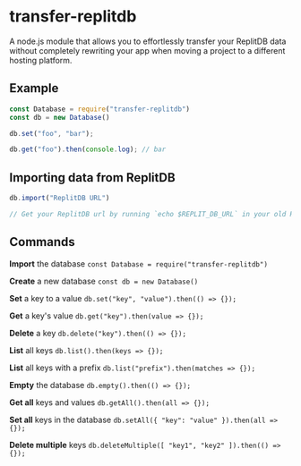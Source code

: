 # transfer-replitdb
A node.js module that allows you to effortlessly transfer your ReplitDB data without completely rewriting your app when moving a project to a different hosting platform.

## Example
```js
const Database = require("transfer-replitdb")
const db = new Database()

db.set("foo", "bar");

db.get("foo").then(console.log); // bar
```

## Importing data from ReplitDB

```js
db.import("ReplitDB URL")

// Get your ReplitDB url by running `echo $REPLIT_DB_URL` in your old Repl's terminal.
```

## Commands
**Import** the database
``const Database = require("transfer-replitdb")``

**Create** a new database
``const db = new Database()``

**Set** a key to a value
``db.set("key", "value").then(() => {});``

**Get** a key's value
``db.get("key").then(value => {});``

**Delete** a key
``db.delete("key").then(() => {});``

**List** all keys
``db.list().then(keys => {});``

**List** all keys with a prefix
``db.list("prefix").then(matches => {});``

**Empty** the database
``db.empty().then(() => {});``

**Get all** keys and values
``db.getAll().then(all => {});``

**Set all** keys in the database
``db.setAll({ "key": "value" }).then(all => {});``

**Delete multiple** keys
``db.deleteMultiple([ "key1", "key2" ]).then(() => {});``